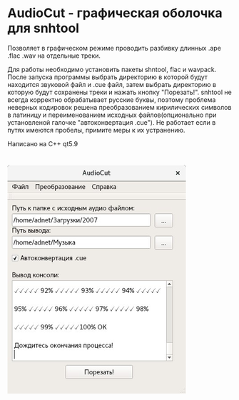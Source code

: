 # AudioCut - графическая оболочка для snhtool
Позволяет в графическом режиме проводить разбивку длинных .ape .flac .wav на отдельные треки.

Для работы необходимо установить пакеты shntool, flac и wavpack. После запуска программы выбрать директорию в которой будут находится звуковой файл и .cue файл, затем выбрать директорию в которую будут сохранены треки и нажать кнопку "Порезать!". snhtool не всегда корректно обрабатывает русские буквы, поэтому проблема неверных кодировок решена преобразованием кирилических символов в латиницу и переименованием исходных файлов(опционально при установленой галочке "автоконвертация .cue"). Не работает если в путях имеются пробелы, примите меры к их устранению.

Написано на С++ qt5.9
#
![Окно программы](https://github.com/25RUS/img/blob/master/face.png)

